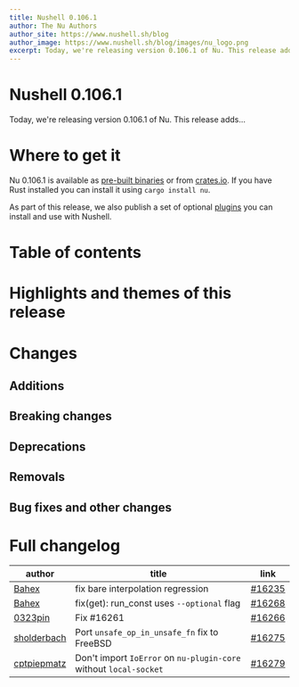 ```yaml
---
title: Nushell 0.106.1
author: The Nu Authors
author_site: https://www.nushell.sh/blog
author_image: https://www.nushell.sh/blog/images/nu_logo.png
excerpt: Today, we're releasing version 0.106.1 of Nu. This release adds...
---
```


<!-- TODO: complete the excerpt above -->

<!-- NOTE: start from the TODO all the way at the bottom (and sort of work your way up) -->

# Nushell 0.106.1

<!-- TODO: write this excerpt -->

Today, we're releasing version 0.106.1 of Nu. This release adds...

# Where to get it

Nu 0.106.1 is available as [pre-built binaries](https://github.com/nushell/nushell/releases/tag/0.106.1) or from [crates.io](https://crates.io/crates/nu). If you have Rust installed you can install it using `cargo install nu`.

As part of this release, we also publish a set of optional [plugins](https://www.nushell.sh/book/plugins.html) you can install and use with Nushell.

# Table of contents

<!-- TODO: once all the content below is finished and committed, `use nu_scripts/make_release/release-note/notes.nu *` and run `write-toc $this_file`. -->

# Highlights and themes of this release

<!-- NOTE: if you wanna write a section about a breaking change, when it's a very important one,
    please add the following snippet to have a "warning" banner :)
    > see [an example](https://www.nushell.sh/blog/2023-09-19-nushell_0_85_0.html#pythonesque-operators-removal)

    ```md
    ::: warning Breaking change
    See a full overview of the [breaking changes](#breaking-changes)
    :::
    ```
-->
<!-- NOTE: see https://vuepress.github.io/reference/default-theme/markdown.html#custom-containers
    for the list of available *containers*
-->

# Changes

## Additions

## Breaking changes

## Deprecations

## Removals

## Bug fixes and other changes

# Full changelog

| author        | title                                                             | link     |
| ------------- | ----------------------------------------------------------------- | -------- |
| [Bahex]       | fix bare interpolation regression                                 | [#16235] |
| [Bahex]       | fix(get): run_const uses `--optional` flag                        | [#16268] |
| [0323pin]     | Fix #16261                                                        | [#16266] |
| [sholderbach] | Port `unsafe_op_in_unsafe_fn` fix to FreeBSD                      | [#16275] |
| [cptpiepmatz] | Don't import `IoError` on `nu-plugin-core` without `local-socket` | [#16279] |

[0323pin]: https://github.com/0323pin
[Bahex]: https://github.com/Bahex
[cptpiepmatz]: https://github.com/cptpiepmatz
[sholderbach]: https://github.com/sholderbach
[#16235]: https://github.com/nushell/nushell/pulls/16235
[#16266]: https://github.com/nushell/nushell/pulls/16266
[#16268]: https://github.com/nushell/nushell/pulls/16268
[#16275]: https://github.com/nushell/nushell/pulls/16275
[#16279]: https://github.com/nushell/nushell/pulls/16279
